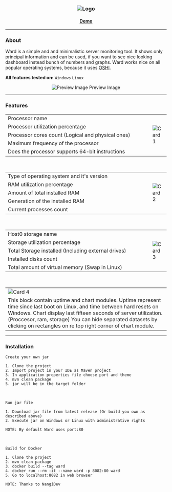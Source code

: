 <h3 align = "center">
    <img src = "https://steamuserimages-a.akamaihd.net/ugc/1183832249548920590/A4887F3781AB6DD6B7CA098566FB62E6F5D92975/" alt = "Logo" />
    <h4 align = "center"><a href = "http://b-server.org/">Demo</a></h4> 
</h3>

---

### About

Ward is a simple and and minimalistic server monitoring tool. 
It shows only principal information and can be used, if you want to see nice looking dashboard instead bunch of numbers and graphs.
Ward works nice on all popular operating systems, because it uses [OSHI](https://github.com/oshi/oshi).

**All features tested on:** `Windows` `Linux`

<p align = "center">
    <img src = "https://steamuserimages-a.akamaihd.net/ugc/1183832249548928124/96254EF1AE05044ADA3AF54073ADDE891D8CA71E/" alt = "Preview Image" />
    <h7 align = "center">Preview Image</h7>
</p>

---

### Features

<table>
    <tr>
        <td width = "600.5">Processor name</td>
        <td rowspan = "5">
            <img src = "https://steamuserimages-a.akamaihd.net/ugc/1183831643851282360/403FDEBFCF7D1FF0F69EB5278A61D4E20845DB7A/" alt = "Card 1" align = "center" />
        </td>
    </tr>
    <tr>
        <td>Processor utilization percentage</td>
    </tr>
    <tr>
        <td>Processor cores count (Logical and physical ones)</td>
    </tr>
    <tr>
        <td>Maximum frequency of the processor</td>
    </tr>
    <tr>
        <td>Does the processor supports 64-bit instructions</td>
    </tr>
</table>

<br>

<table>
    <tr>
        <td width = "600.5">Type of operating system and it's version</td>
        <td rowspan = "5">
            <img src = "https://steamuserimages-a.akamaihd.net/ugc/1183831643851285796/144BB74471806F12E742CD82F8FF2756F30E4683/" alt = "Card 2" align = "center" />
        </td>
    </tr>
    <tr>
        <td>RAM utilization percentage</td>
    </tr>
    <tr>
        <td>Amount of total installed RAM</td>
    </tr>
    <tr>
        <td>Generation of the installed RAM</td>
    </tr>
    <tr>
        <td>Current processes count</td>
    </tr>
</table>

<br>

<table>
    <tr>
        <td width = "600.5">Host0 storage name</td>
        <td rowspan = "5">
            <img src = "https://steamuserimages-a.akamaihd.net/ugc/1183831643851289616/A01554173BC78C5AF030573F8572B53E00CF5EFD/" alt = "Card 3" align = "center" />
        </td>
    </tr>
    <tr>
        <td>Storage utilization percentage</td>
    </tr>
    <tr>
        <td>Total Storage installed (Including external drives)</td>
    </tr>
    <tr>
        <td>Installed disks count</td>
    </tr>
    <tr>
        <td>Total amount of virtual memory (Swap in Linux)</td>
    </tr>
</table>

<br>

<table>
    <tr>
        <td width = "916.5">
            <img src = "https://steamuserimages-a.akamaihd.net/ugc/1183831643851293102/5E0B6FB960A45E5397102326BDCD6035E96A23EA/" alt = "Card 4" align = "center" />
        </td>
    </tr>
    <tr>
        <td>
            This block contain uptime and chart modules. Uptime represent time since last boot on Linux, and time between hard resets on Windows.
            Chart display last fifteen seconds of server utilization. (Proccesor, ram, storage)
            You can hide separated datasets by clicking on rectangles on re top right corner of chart module.
        </td>
    </tr>
</table>

---

### Installation
    Create your own jar

    1. Clone the project
    2. Import project in your IDE as Maven project
    3. In application properties file choose port and theme
    4. mvn clean package
    5. jar will be in the target folder

<br>

    Run jar file

    1. Download jar file from latest release (Or build you own as described above)
    2. Execute jar on Windows or Linux with administrative rights
    
    NOTE: By default Ward uses port:80

<br>

    Build for Docker

    1. Clone the project
    2. mvn clean package
    3. docker build --tag ward
    4. docker run --rm -it --name ward -p 8082:80 ward
    5. Go to localhost:8082 in web browser
    
    NOTE: Thanks to NangiDev